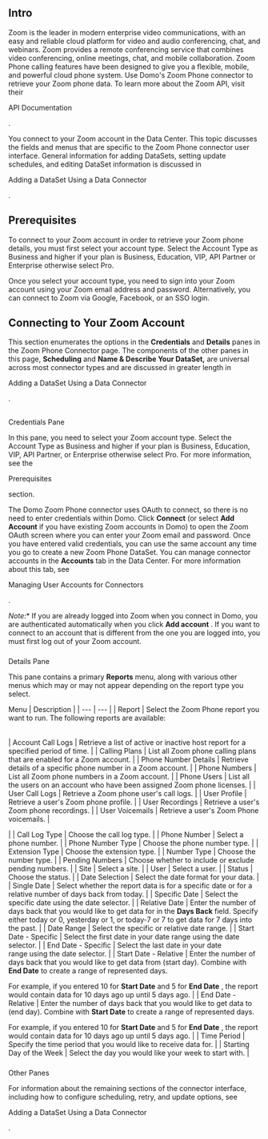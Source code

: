 

Intro
-------

Zoom is the leader in modern enterprise video communications, with an easy and reliable cloud platform for video and audio conferencing, chat, and webinars. Zoom provides a remote conferencing service that combines video conferencing, online meetings, chat, and mobile collaboration. Zoom Phone calling features have been designed to give you a flexible, mobile, and powerful cloud phone system. Use Domo's Zoom Phone connector to retrieve your Zoom phone data. To learn more about the Zoom API, visit their

API Documentation

.


 You connect to your Zoom account in the Data Center. This topic discusses the fields and menus that are specific to the Zoom Phone connector user interface. General information for adding DataSets, setting update schedules, and editing DataSet information is discussed in

Adding a DataSet Using a Data Connector

.


 Prerequisites
---------------

To connect to your Zoom account in order to retrieve your Zoom phone details, you must first select your account type. Select the Account Type as Business and higher if your plan is Business, Education, VIP, API Partner or Enterprise otherwise select Pro.


 Once you select your account type, you need to sign into your Zoom account using your Zoom email address and password. Alternatively, you can connect to Zoom via Google, Facebook, or an SSO login.


 Connecting to Your Zoom Account
---------------------------------

This section enumerates the options in the
 ****Credentials****
 and
 ****Details****
 panes in the Zoom Phone Connector page. The components of the other panes in this page,
 ****Scheduling****
 and
 ****Name & Describe Your DataSet,****
 are universal across most connector types and are discussed in greater length in

Adding a DataSet Using a Data Connector

.

##
 Credentials Pane

In this pane, you need to select your Zoom account type. Select the Account Type as Business and higher if your plan is Business, Education, VIP, API Partner, or Enterprise otherwise select Pro. For more information, see the

Prerequisites

section.


 The Domo Zoom Phone connector uses OAuth to connect, so there is no need to enter credentials within Domo. Click
 ****Connect****
 (or select
 ****Add Account****
 if you have existing Zoom accounts in Domo) to open the Zoom OAuth screen where you can enter your Zoom email and password. Once you have entered valid credentials, you can use the same account any time you go to create a new Zoom Phone DataSet. You can manage connector accounts in the
 ****Accounts****
 tab in the Data Center. For more information about this tab, see

Managing User Accounts for Connectors

.

*Note:**
 If you are already logged into Zoom when you connect in Domo, you are authenticated automatically when you click
 **Add account**
 . If you want to connect to an account that is different from the one you are logged into, you must first log out of your Zoom account.


###
 Details Pane

This pane contains a primary
 ****Reports****
 menu, along with various other menus which may or may not appear depending on the report type you select.


 Menu
  |
 Description
  |
| --- | --- |
|
 Report
  |
 Select the Zoom Phone report you want to run. The following reports are available:


|  |  |
| --- | --- |
|
 Account Call Logs
  |
 Retrieve a list of active or inactive host report for a specified period of time.
  |
|
 Calling Plans
  |
 List all Zoom phone calling plans that are enabled for a Zoom account.
  |
|
 Phone Number Details
  |
 Retrieve details of a specific phone number in a Zoom account.
  |
|
 Phone Numbers
  |
 List all Zoom phone numbers in a Zoom account.
  |
|
 Phone Users
  |
 List all the users on an account who have been assigned Zoom phone licenses.
  |
|
 User Call Logs
  |
 Retrieve a Zoom phone user's call logs.
  |
|
 User Profile
  |
 Retrieve a user's Zoom phone profile.
  |
|
 User Recordings
  |
 Retrieve a user's Zoom phone recordings.
  |
|
 User Voicemails
  |
 Retrieve a user's Zoom Phone voicemails.
  |

|
|
 Call Log Type
  |
 Choose the call log type.
  |
|
 Phone Number
  |
 Select a phone number.
  |
|
 Phone Number Type
  |
 Choose the phone number type.
  |
|
 Extension Type
  |
 Choose the extension type.
  |
|
 Number Type
  |
 Choose the number type.
  |
|
 Pending Numbers
  |
 Choose whether to include or exclude pending numbers.
  |
|
 Site
  |
 Select a site.
  |
|
 User
  |
 Select a user.
  |
|
 Status
  |
 Choose the status.
  |
|
 Date Selection
  |
 Select the date format for your data.
  |
|
 Single Date
  |
 Select whether the report data is for a specific date or for a relative number of days back from today.
  |
|
 Specific Date
  |
 Select the specific date using the date selector.
  |
|
 Relative Date
  |
 Enter the number of days back that you would like to get data for in the
 ****Days Back****
 field. Specify either today or 0, yesterday or 1, or today-7 or 7 to get data for 7 days into the past.
  |
|
 Date Range
  |
 Select the specific or relative date range.
  |
|
 Start Date - Specific
  |
 Select the first date in your date range using the date selector.
  |
|
 End Date - Specific
  |
 Select the last date in your date range using the date selector.
  |
|
 Start Date - Relative
  |
 Enter the number of days back that you would like to get data from (start day). Combine with
 ****************End Date****************
 to create a range of represented days.


 For example, if you entered 10 for
 ****************Start Date****************
 and 5 for
 ****************End Date****************
 , the report would contain data for 10 days ago up until 5 days ago.
  |
|
 End Date - Relative
  |
 Enter the number of days back that you would like to get data to (end day). Combine with
 ****************Start Date****************
 to create a range of represented days.


 For example, if you entered 10 for
 ****************Start Date****************
 and 5 for
 ****************End Date****************
 , the report would contain data for 10 days ago up until 5 days ago.
  |
|
 Time Period
  |
 Specify the time period that you would like to receive data for.
  |
|
 Starting Day of the Week
  |
 Select the day you would like your week to start with.
  |


###
 Other Panes

For information about the remaining sections of the connector interface, including how to configure scheduling, retry, and update options, see

Adding a DataSet Using a Data Connector

.

